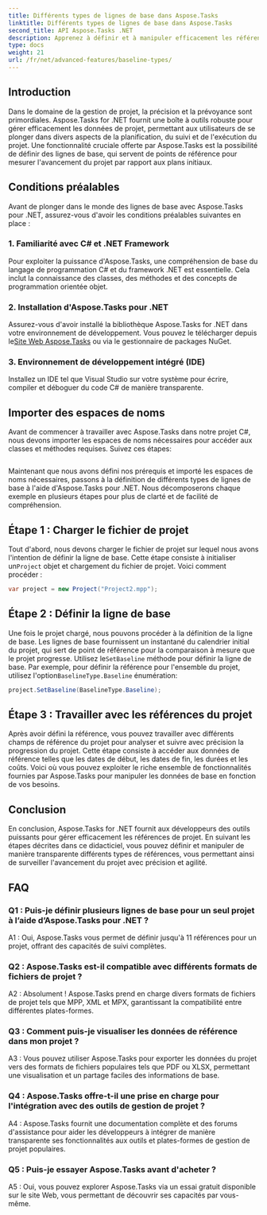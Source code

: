 ```yaml
---
title: Différents types de lignes de base dans Aspose.Tasks
linktitle: Différents types de lignes de base dans Aspose.Tasks
second_title: API Aspose.Tasks .NET
description: Apprenez à définir et à manipuler efficacement les références de projet à l'aide d'Aspose.Tasks pour .NET.
type: docs
weight: 21
url: /fr/net/advanced-features/baseline-types/
---
```

## Introduction

Dans le domaine de la gestion de projet, la précision et la prévoyance sont primordiales. Aspose.Tasks for .NET fournit une boîte à outils robuste pour gérer efficacement les données de projet, permettant aux utilisateurs de se plonger dans divers aspects de la planification, du suivi et de l'exécution du projet. Une fonctionnalité cruciale offerte par Aspose.Tasks est la possibilité de définir des lignes de base, qui servent de points de référence pour mesurer l'avancement du projet par rapport aux plans initiaux.

## Conditions préalables

Avant de plonger dans le monde des lignes de base avec Aspose.Tasks pour .NET, assurez-vous d'avoir les conditions préalables suivantes en place :

### 1. Familiarité avec C# et .NET Framework

Pour exploiter la puissance d'Aspose.Tasks, une compréhension de base du langage de programmation C# et du framework .NET est essentielle. Cela inclut la connaissance des classes, des méthodes et des concepts de programmation orientée objet.

### 2. Installation d'Aspose.Tasks pour .NET

Assurez-vous d'avoir installé la bibliothèque Aspose.Tasks for .NET dans votre environnement de développement. Vous pouvez le télécharger depuis le[Site Web Aspose.Tasks](https://releases.aspose.com/tasks/net/) ou via le gestionnaire de packages NuGet.

### 3. Environnement de développement intégré (IDE)

Installez un IDE tel que Visual Studio sur votre système pour écrire, compiler et déboguer du code C# de manière transparente.

## Importer des espaces de noms

Avant de commencer à travailler avec Aspose.Tasks dans notre projet C#, nous devons importer les espaces de noms nécessaires pour accéder aux classes et méthodes requises. Suivez ces étapes:

```csharp

```

Maintenant que nous avons défini nos prérequis et importé les espaces de noms nécessaires, passons à la définition de différents types de lignes de base à l'aide d'Aspose.Tasks pour .NET. Nous décomposerons chaque exemple en plusieurs étapes pour plus de clarté et de facilité de compréhension.

## Étape 1 : Charger le fichier de projet

 Tout d'abord, nous devons charger le fichier de projet sur lequel nous avons l'intention de définir la ligne de base. Cette étape consiste à initialiser un`Project` objet et chargement du fichier de projet. Voici comment procéder :

```csharp
var project = new Project("Project2.mpp");
```

## Étape 2 : Définir la ligne de base

Une fois le projet chargé, nous pouvons procéder à la définition de la ligne de base. Les lignes de base fournissent un instantané du calendrier initial du projet, qui sert de point de référence pour la comparaison à mesure que le projet progresse. Utilisez le`SetBaseline` méthode pour définir la ligne de base. Par exemple, pour définir la référence pour l'ensemble du projet, utilisez l'option`BaselineType.Baseline` énumération:

```csharp
project.SetBaseline(BaselineType.Baseline);
```

## Étape 3 : Travailler avec les références du projet

Après avoir défini la référence, vous pouvez travailler avec différents champs de référence du projet pour analyser et suivre avec précision la progression du projet. Cette étape consiste à accéder aux données de référence telles que les dates de début, les dates de fin, les durées et les coûts. Voici où vous pouvez exploiter le riche ensemble de fonctionnalités fournies par Aspose.Tasks pour manipuler les données de base en fonction de vos besoins.

## Conclusion

En conclusion, Aspose.Tasks for .NET fournit aux développeurs des outils puissants pour gérer efficacement les références de projet. En suivant les étapes décrites dans ce didacticiel, vous pouvez définir et manipuler de manière transparente différents types de références, vous permettant ainsi de surveiller l'avancement du projet avec précision et agilité.

## FAQ

### Q1 : Puis-je définir plusieurs lignes de base pour un seul projet à l’aide d’Aspose.Tasks pour .NET ?

A1 : Oui, Aspose.Tasks vous permet de définir jusqu'à 11 références pour un projet, offrant des capacités de suivi complètes.

### Q2 : Aspose.Tasks est-il compatible avec différents formats de fichiers de projet ?

A2 : Absolument ! Aspose.Tasks prend en charge divers formats de fichiers de projet tels que MPP, XML et MPX, garantissant la compatibilité entre différentes plates-formes.

### Q3 : Comment puis-je visualiser les données de référence dans mon projet ?

A3 : Vous pouvez utiliser Aspose.Tasks pour exporter les données du projet vers des formats de fichiers populaires tels que PDF ou XLSX, permettant une visualisation et un partage faciles des informations de base.

### Q4 : Aspose.Tasks offre-t-il une prise en charge pour l'intégration avec des outils de gestion de projet ?

A4 : Aspose.Tasks fournit une documentation complète et des forums d'assistance pour aider les développeurs à intégrer de manière transparente ses fonctionnalités aux outils et plates-formes de gestion de projet populaires.

### Q5 : Puis-je essayer Aspose.Tasks avant d'acheter ?

A5 : Oui, vous pouvez explorer Aspose.Tasks via un essai gratuit disponible sur le site Web, vous permettant de découvrir ses capacités par vous-même.